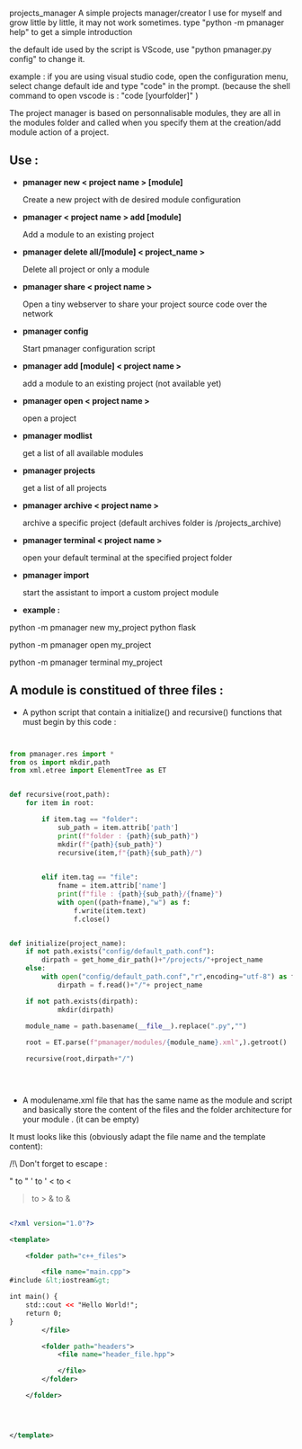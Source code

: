  projects_manager
A simple projects manager/creator I use for myself and grow little by little, it may not work sometimes.
type "python -m pmanager help" to get a simple introduction

the default ide used by the script is VScode, use "python pmanager.py config" to change it.

example :
if you are using visual studio code, open the  configuration menu, select change default ide and type "code" in the prompt. 
(because the shell command to open vscode is : "code [yourfolder]" )

The project manager is based on personnalisable modules, they are all in the modules folder and called when you specify them at the creation/add module action of a project.

## Use :


- **pmanager new < project name > [module]**
    
    Create a new project with de desired module configuration



- **pmanager < project name > add [module]**
    
    
    Add a module to an existing project



- **pmanager delete all/[module] < project_name >**
    
    
    Delete all project or only a module



- **pmanager share < project name >**
    
    
    Open a tiny webserver to share your project source code over
    the network



- **pmanager config**


    Start pmanager configuration script



- **pmanager add [module] < project name >**
    
    
    add a module to an existing project (not available yet)


- **pmanager open < project name >**


    open a project


- **pmanager modlist**


    get a list of all available modules


- **pmanager projects**


    get a list of all projects


- **pmanager archive < project name >**


    archive a specific project 
    (default archives folder is <user home directory>/projects_archive)


- **pmanager terminal < project name >**


    open your default terminal at the specified project folder

- **pmanager import**


    start the assistant to import a custom project module


- **example :**


python -m pmanager new my_project python flask


python -m pmanager open my_project


python -m pmanager terminal my_project





## A module is constitued of three files :

- A python script that contain a initialize()  and recursive() functions that must begin by this code :


```python


from pmanager.res import *
from os import mkdir,path
from xml.etree import ElementTree as ET


def recursive(root,path):
    for item in root:

        if item.tag == "folder":
            sub_path = item.attrib['path']
            print(f"folder : {path}{sub_path}")
            mkdir(f"{path}{sub_path}")
            recursive(item,f"{path}{sub_path}/")

            
        elif item.tag == "file":
            fname = item.attrib['name']
            print(f"file : {path}{sub_path}/{fname}")
            with open((path+fname),"w") as f:
                f.write(item.text)
                f.close()


def initialize(project_name):
    if not path.exists("config/default_path.conf"):
        dirpath = get_home_dir_path()+"/projects/"+project_name
    else:
        with open("config/default_path.conf","r",encoding="utf-8") as f:
            dirpath = f.read()+"/"+ project_name

    if not path.exists(dirpath):
            mkdir(dirpath)
        
    module_name = path.basename(__file__).replace(".py","")

    root = ET.parse(f"pmanager/modules/{module_name}.xml",).getroot()

    recursive(root,dirpath+"/")
    




 ```



- A modulename.xml file that has the same name as the module and script and basically store the content of the files and the folder architecture for your module . (it can be empty)

It must looks like this (obviously adapt the file name and the template content):

/!\ Don't forget to escape :

" to  &quot;
' to  &apos;
< to  &lt;
> to  &gt;
& to  &amp;

```xml
    
<?xml version="1.0"?>

<template>

    <folder path="c++_files">

        <file name="main.cpp">
#include &lt;iostream&gt;

int main() {
    std::cout << "Hello World!";
    return 0;
}
        </file>

        <folder path="headers">
            <file name="header_file.hpp">

            </file>
        </folder>

    </folder>




</template>

    
```



